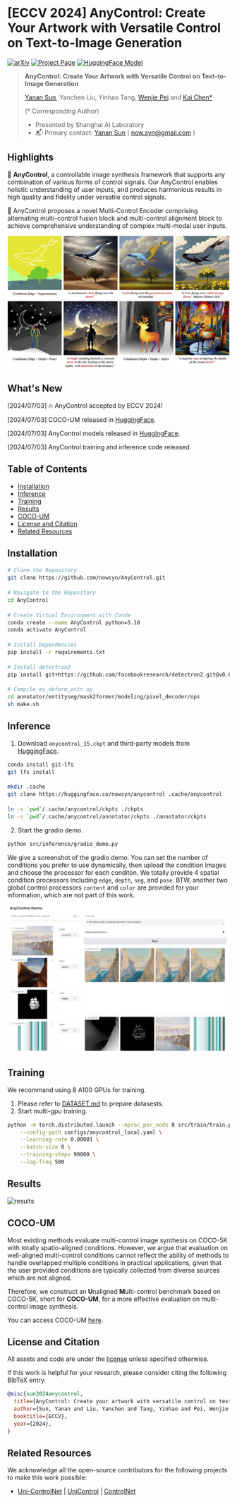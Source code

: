 # [ECCV 2024] AnyControl: Create Your Artwork with Versatile Control on Text-to-Image Generation 
[![arXiv](https://img.shields.io/badge/arXiv-2312.13964-b31b1b.svg)](https://arxiv.org/abs/2406.18958)
[![Project Page](https://img.shields.io/badge/Project-Page-Green)](https://any-control.github.io/)
[![HuggingFace Model](https://img.shields.io/badge/%F0%9F%A4%97%20Hugging%20Face-Model-blue)](https://huggingface.co/nowsyn/anycontrol)

> **AnyControl: Create Your Artwork with Versatile Control on Text-to-Image Generation**
>
> [Yanan Sun](https://scholar.google.com/citations?user=6TA1oPkAAAAJ&hl=en), Yanchen Liu, Yinhao Tang, [Wenjie Pei](https://wenjiepei.github.io/) and [Kai Chen*](https://chenkai.site/)
> 
> (\* Corresponding Author)
>
> - Presented by Shanghai AI Laboratory
> - :mailbox_with_mail: Primary contact: [Yanan Sun](https://scholar.google.com/citations?user=6TA1oPkAAAAJ&hl=en) ( now.syn@gmail.com ) 

## Highlights <a name="highlights"></a>

:star2: **AnyControl**, a controllable image synthesis framework that supports any combination of various forms of control signals. Our AnyControl enables holistic understanding of user inputs, and produces harmonious results in high quality and fidelity under versatile control signals.

:star2: AnyControl proposes a novel Multi-Control Encoder comprising alternating multi-control fusion block and multi-control alignment block to achieve comprehensive understanding of complex multi-modal user inputs. 

![](./assets/teaser.png "AnyControl")


## What's New<a name="news"></a>

[2024/07/03] :fire: AnyControl accepted by ECCV 2024!

[2024/07/03] COCO-UM released in [HuggingFace](https://huggingface.co/datasets/nowsyn/COCO-UM).

[2024/07/03] AnyControl models released in [HuggingFace](https://huggingface.co/nowsyn/anycontrol).

[2024/07/03] AnyControl training and inference code released.


## Table of Contents

- [Installation](#installation)
- [Inference](#inference) 
- [Training](#training)
- [Results](#results)
- [COCO-UM](#coco-um)
- [License and Citation](#license-and-citation)
- [Related Resources](#resources)

## Installation <a name="installation"></a>

```bash
# Clone the Repository
git clone https://github.com/nowsyn/AnyControl.git

# Navigate to the Repository
cd AnyControl

# Create Virtual Environment with Conda
conda create --name AnyControl python=3.10
conda activate AnyControl

# Install Dependencies
pip install -r requirements.txt

# Install detectron2
pip install git+https://github.com/facebookresearch/detectron2.git@v0.6

# Compile ms_deform_attn op
cd annotator/entityseg/mask2former/modeling/pixel_decoder/ops
sh make.sh
```

## Inference <a name="inference"></a>

1. Download `anycontrol_15.ckpt` and third-party models from [HuggingFace](https://huggingface.co/nowsyn/anycontrol).

```bash
conda install git-lfs
git lfs install

mkdir .cache
git clone https://huggingface.co/nowsyn/anycontrol .cache/anycontrol

ln -s `pwd`/.cache/anycontrol/ckpts ./ckpts
ln -s `pwd`/.cache/anycontrol/annotator/ckpts ./annotator/ckpts
```

2. Start the gradio demo.

```bash
python src/inference/gradio_demo.py
```

We give a screenshot of the gradio demo. You can set the number of conditions you prefer to use dynamically, then upload the condition images and choose the processor for each conditon. We totally provide 4 spatial condition processors including `edge`, `depth`, `seg`, and `pose`. BTW, another two global control processors `content` and `color` are provided for your information, which are not part of this work.

![](./assets/demo.png "AnyControl Gradio Demo")


## Training

We recommand using 8 A100 GPUs for training. 

1. Please refer to [DATASET.md](docs/DATASET.md) to prepare datasests.
2. Start multi-gpu training.

```bash
python -m torch.distributed.launch --nproc_per_node 8 src/train/train.py \
    --config-path configs/anycontrol_local.yaml \
    --learning-rate 0.00001 \
    --batch-size 8 \
    --training-steps 90000 \
    --log-freq 500
```

## Results<a name="results"></a>

![](./assets/results.png "results")


## COCO-UM<a name="coco-um"></a>
Most existing methods evaluate multi-control image synthesis on COCO-5K with totally spatio-aligned conditions. However, we argue that evaluation on well-aligned multi-control conditions cannot reflect the ability of methods to handle overlapped  multiple conditions in practical applications, given that the user provided conditions are typically collected from diverse sources which are not aligned. 

Therefore, we construct an **U**naligned **M**ulti-control benchmark based on COCO-5K, short for **COCO-UM**, for a more effective evaluation on multi-control image synthesis. 

You can access COCO-UM [here](https://huggingface.co/datasets/nowsyn/COCO-UM). 


## License and Citation <a name="license-and-citation"></a>

All assets and code are under the [license](./LICENSE) unless specified otherwise.

If this work is helpful for your research, please consider citing the following BibTeX entry.

``` bibtex
@misc{sun2024anycontrol,
  title={AnyControl: Create your artwork with versatile control on text-to-image generation},
  author={Sun, Yanan and Liu, Yanchen and Tang, Yinhao and Pei, Wenjie and Chen, Kai},
  booktitle={ECCV},
  year={2024},
}
```

## Related Resources <a name="resources"></a>

We acknowledge all the open-source contributors for the following projects to make this work possible:

- [Uni-ControlNet](https://github.com/ShihaoZhaoZSH/Uni-ControlNet) | [UniControl](https://github.com/salesforce/UniControl) | [ControlNet](https://github.com/lllyasviel/ControlNet)
